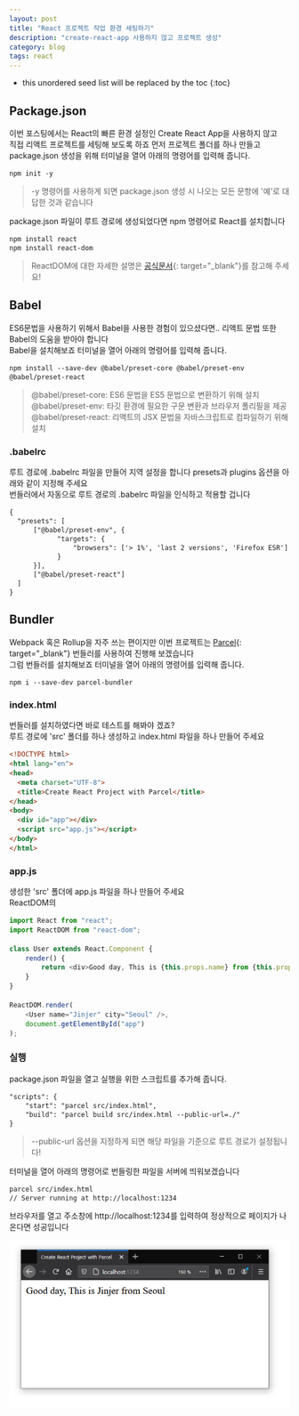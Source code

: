 ```yaml
---
layout: post
title: "React 프로젝트 작업 환경 세팅하기"
description: "create-react-app 사용하지 않고 프로젝트 생성"
category: blog
tags: react
---
```


<!--more-->

* this unordered seed list will be replaced by the toc
{:toc}

## Package.json

이번 포스팅에서는 React의 빠른 환경 설정인 Create React App을 사용하지 않고     
직접 리액트 프로젝트를 세팅해 보도록 하죠 먼저 프로젝트 폴더를 하나 만들고  
package.json 생성을 위해 터미널을 열어 아래의 명령어를 입력해 줍니다.

```shell
npm init -y
```

> -y 명령어를 사용하게 되면 package.json 생성 시 나오는 모든 문항에 '예'로 대답한 것과 같습니다   

package.json 파일이 루트 경로에 생성되었다면 npm 명령어로 React를 설치합니다  

```shell
npm install react 
npm install react-dom
```

> ReactDOM에 대한 자세한 설명은 [공식문서](https://ko.reactjs.org/docs/react-dom.html){: target="_blank"}를 참고해 주세요! 

## Babel

ES6문법을 사용하기 위해서 Babel을 사용한 경험이 있으셨다면.. 리액트 문법 또한 Babel의 도움을 받아야 합니다   
Babel을 설치해보죠 터미널을 열어 아래의 명령어를 입력해 줍니다.

```shell
npm install --save-dev @babel/preset-core @babel/preset-env @babel/preset-react
```

> @babel/preset-core: ES6 문법을 ES5 문법으로 변환하기 위해 설치   
> @babel/preset-env: 타깃 환경에 필요한 구문 변환과 브라우저 폴리필을 제공  
> @babel/preset-react: 리액트의 JSX 문법을 자바스크립트로 컴파일하기 위해 설치   

### .babelrc

루트 경로에 .babelrc 파일을 만들어 지역 설정을 합니다 presets과 plugins 옵션을 아래와 같이 지정해 주세요     
번들러에서 자동으로 루트 경로의 .babelrc 파일을 인식하고 적용할 겁니다   

```
{
  "presets": [
      ["@babel/preset-env", {
            "targets": {
                "browsers": ['> 1%', 'last 2 versions', 'Firefox ESR']
            }
      }],
      ["@babel/preset-react"]
  ]
}
```


## Bundler

Webpack 혹은 Rollup을 자주 쓰는 편이지만 이번 프로젝트는 [Parcel](https://ko.parceljs.org/){: target="_blank"} 번들러를 사용하여 진행해 보겠습니다    
그럼 번들러를 설치해보죠 터미널을 열어 아래의 명령어를 입력해 줍니다.  

```shell
npm i --save-dev parcel-bundler
```

### index.html

번들러를 설치하였다면 바로 테스트를 해봐야 겠죠?   
루트 경로에 'src' 폴더를 하나 생성하고 index.html 파일을 하나 만들어 주세요         

```html
<!DOCTYPE html>
<html lang="en">
<head>
  <meta charset="UTF-8">
  <title>Create React Project with Parcel</title>
</head>
<body>
  <div id="app"></div>
  <script src="app.js"></script>
</body>
</html>
``` 

### app.js

생성한 'src' 폴더에 app.js 파일을 하나 만들어 주세요  
ReactDOM의     

```javascript
import React from "react";
import ReactDOM from "react-dom";

class User extends React.Component {
    render() {
        return <div>Good day, This is {this.props.name} from {this.props.city}</div>;
    }
}

ReactDOM.render(
    <User name="Jinjer" city="Seoul" />,
    document.getElementById("app")
);

```

### 실행
 
package.json 파일을 열고 실행을 위한 스크립트를 추가해 줍니다.  

```
"scripts": {
    "start": "parcel src/index.html",
    "build": "parcel build src/index.html --public-url=./"
}
```

> --public-url 옵션을 지정하게 되면 해당 파일을 기준으로 루트 경로가 설정됩니다!  
 
터미널을 열어 아래의 명령어로 번들링한 파일을 서버에 띄워보겠습니다  

```shell
parcel src/index.html
// Server running at http://localhost:1234
```
  
브라우저를 열고 주소창에 http://localhost:1234를 입력하여 정상적으로 페이지가 나온다면 성공입니다  

![Local Page](/assets/img/2020-04-26/page.png)
 



